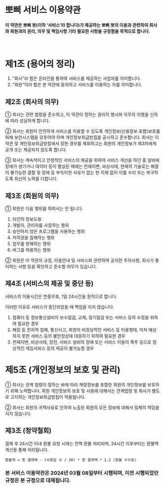 # 뽀삐 서비스 이용약관
#### 이 약관은 뽀삐 봇(이하 ‘서비스’라 합니다)가 제공하는 뽀삐 봇의 이용과 관련하여 회사와 회원과의 권리, 의무 및 책임사항 기타 필요한 사항을 규정함을 목적으로 합니다.

</br>

# 제1조 (용어의 정리)
1. “회사”라 함은 온라인을 통하여 서비스를 제공하는 사업자를 의미합니다.
2. “회원”이라 함은 본 약관에 동의하고 서비스를 이용하는 자를 의미합니다.

## 제2조 (회사의 의무)
① 회사는 관련 법령을 준수하고, 이 약관이 정하는 권리의 행사와 의무의 이행을 신의에 따라 성실하게 합니다.

② 회사는 회원이 안전하게 서비스를 이용할 수 있도록 개인정보(신용정보 포함)보호를 위해 보안시스템을 갖추어야 하며 개인정보취급방침을 공시하고 준수합니다. 회사는 이 약관 및 개인정보취급방침에서 정한 경우를 제외하고는 회원의 개인정보가 제3자에게 공개 또는 제공되지 않도록 합니다.

③ 회사는 계속적이고 안정적인 서비스의 제공을 위하여 서비스 개선을 하던 중 설비에 장애가 생기거나 데이터 등이 멸실된 때에는 천재지변, 비상사태, 현재의 기술로는 해결이 불가능한 결함 및 장애 등 부득이한 사유가 없는 한 지체 없이 이를 수리 또는 복구하도록 최선의 노력을 다합니다.

## 제3조 (회원의 의무)
① 회원은 다음 행위를 하여서는 안 됩니다.

1. 타인의 정보도용 
2. 개발자, 관리자를 사칭하는 행위
3. 승인하지 않은 프로그램을 사용하는 행위
4. 저작권을 침해하는 행위
5. 업무를 방해하는 행위
6. 버그를 악용하는 행위

② 회원은 이 약관의 규정, 이용안내 및 서비스와 관련하여 공지한 주의사항, 회사가 통지하는 사항 등을 확인하고 준수할 의무가 있습니다.

## 제4조 (서비스의 제공 및 중단 등) 
서비스의 이용시간은 연중무휴, 1일 24시간을 원칙으로 합니다.

이러한 이유로 서비스가 중단되었을 때 책임을 지지 않습니다.
1. 컴퓨터 등 정보통신설비의 보수점검, 교체, 정기점검 또는 서비스 등의 수정을 위하여 필요한 경우
2. 해킹 등 전자적 침해, 통신사고, 회원의 비정상적인 서비스 등 이용행태, 미처 예상하지 못한 서비스 등의 불안정성에 대응하기 위하여 필요한 경우
3. 천재지변, 비상사태, 정전, 서비스 설비의 장애 또는 서비스 이용의 폭주 등으로 정상적인 게임서비스 등의 제공이 불가능할 경우

# 제5조 (개인정보의 보호 및 관리)
① 회사는 관계 법령이 정하는 바에 따라 계정정보를 포함한 회원의 개인정보를 보호하기 위해 노력합니다. 회원 개인정보의 보호 및 사용에 대해서는 관계법령 및 회사가 별도로 고지하는 개인정보취급방침이 적용됩니다.

② 회사는 회원의 귀책사유로 인하여 노출된 회원의 모든 정보에 대해서 일체의 책임을 지지 않습니다.

## 제3조 (청약철회)
결제 후 24시간 이내 환불 요청 시에는 전액 환불 처리되며, 24시간 이후부터는 환불액 계산을 통해 처리됩니다.

    환불액 = 총 결재액 - (사용일 수 / 30) * 총 결제액 * 1.2 (환불 수수료)




### 본 서비스 이용약관은 2024년 03월 08일부터 시행되며, 이전 시행되었던 규정은 본 규정으로 대체됩니다.
